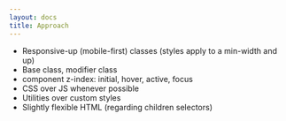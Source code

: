 ```yaml
---
layout: docs
title: Approach
---
```


- Responsive-up (mobile-first) classes (styles apply to a min-width and up)
- Base class, modifier class
- component z-index: initial, hover, active, focus
- CSS over JS whenever possible
- Utilities over custom styles
- Slightly flexible HTML (regarding children selectors)
